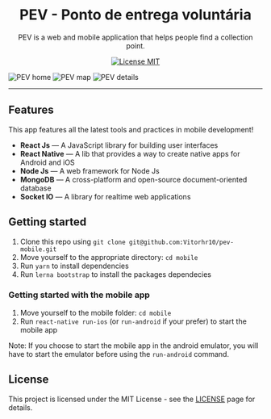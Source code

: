 <h1 align="center">
PEV - Ponto de entrega voluntária
</h1>

<p align="center">PEV is a web and mobile application that helps people find a collection point.</p>

<p align="center">
  <a href="https://opensource.org/licenses/MIT">
    <img src="https://img.shields.io/badge/License-MIT-blue.svg" alt="License MIT">
  </a>
</p>

<div>
  <img src="/github/app1" alt="PEV home">
  <img src="/github/app2" alt="PEV map">
  <img src="/github/app3" alt="PEV details">
</div>

<hr />

## Features

This app features all the latest tools and practices in mobile development!

- **React Js** — A JavaScript library for building user interfaces
- **React Native** — A lib that provides a way to create native apps for Android and iOS
- **Node Js** — A web framework for Node Js
- **MongoDB** — A cross-platform and open-source document-oriented database
- **Socket IO** — A library for realtime web applications 

## Getting started

1. Clone this repo using `git clone git@github.com:Vitorhr10/pev-mobile.git`
2. Move yourself to the appropriate directory: `cd mobile`<br />
3. Run `yarn` to install dependencies<br />
4. Run `lerna bootstrap` to install the packages dependecies

### Getting started with the mobile app

1. Move yourself to the mobile folder: `cd mobile`
2. Run `react-native run-ios` (or `run-android` if your prefer) to start the mobile app

Note: If you choose to start the mobile app in the android emulator, you will have to start the emulator before using 
the `run-android` command.


## License

This project is licensed under the MIT License - see the [LICENSE](https://opensource.org/licenses/MIT) page for details.
